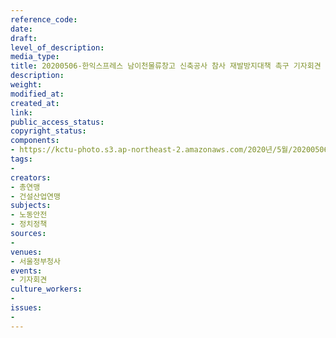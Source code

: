 ```yaml
---
reference_code: 
date: 
draft: 
level_of_description: 
media_type: 
title: 20200506-한익스프레스 남이천물류창고 신축공사 참사 재발방지대책 촉구 기자회견
description: 
weight: 
modified_at: 
created_at: 
link: 
public_access_status: 
copyright_status: 
components:
- https://kctu-photo.s3.ap-northeast-2.amazonaws.com/2020년/5월/20200506-한익스프레스+남이천물류창고+신축공사+참사+재발방지대책+촉구+기자회견/_CTU7676.jpg
tags:
- 
creators:
- 총연맹
- 건설산업연맹
subjects:
- 노동안전
- 정치정책
sources:
- 
venues:
- 서울정부청사
events:
- 기자회견
culture_workers:
- 
issues:
- 
---
```

